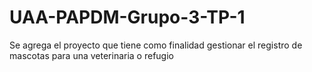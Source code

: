 # UAA-PAPDM-Grupo-3-TP-1
Se agrega el proyecto que tiene como finalidad gestionar el registro de mascotas para una veterinaria o refugio
